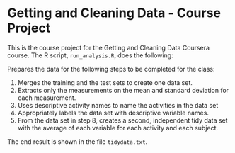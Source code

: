 # Getting and Cleaning Data - Course Project

This is the course project for the Getting and Cleaning Data Coursera course.
The R script, `run_analysis.R`, does the following:

Prepares the data for the following steps to be completed for the class:

1. Merges the training and the test sets to create one data set.
2. Extracts only the measurements on the mean and standard deviation for each measurement.
3. Uses descriptive activity names to name the activities in the data set
3. Appropriately labels the data set with descriptive variable names.
5. From the data set in step 8, creates a second, independent tidy data set with the average of each variable for each activity and each subject.

The end result is shown in the file `tidydata.txt`.
